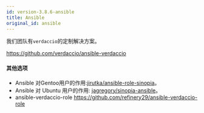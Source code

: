 ```yaml
---
id: version-3.8.6-ansible
title: Ansible
original_id: ansible
---
```

我们团队有`verdaccio`的定制解决方案。

<https://github.com/verdaccio/ansible-verdaccio>

#### 其他选项

* Ansible 对Gentoo用户的作用:[jirutka/ansible-role-sinopia](https://github.com/jirutka/ansible-role-sinopia)。
* Ansible 对 Ubuntu 用户的作用: [jagregory/sinopia-ansible](https://github.com/jagregory/sinopia-ansible)。
* ansible-verdaccio-role <https://github.com/refinery29/ansible-verdaccio-role>